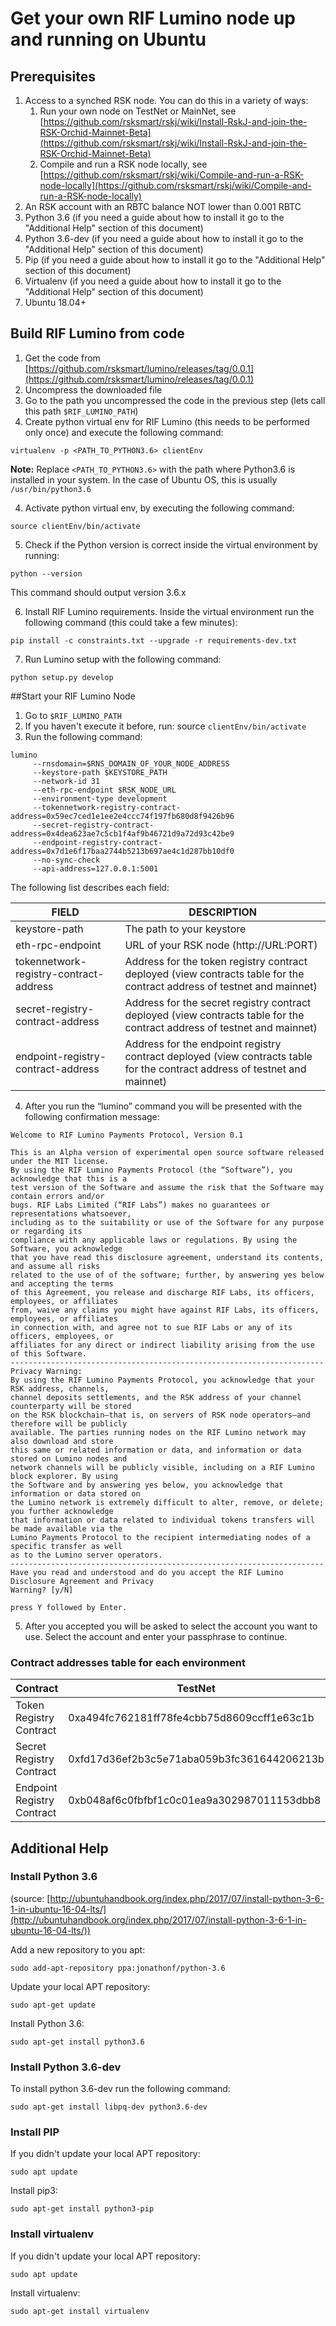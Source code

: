 # Get your own RIF Lumino node up and running on Ubuntu

## Prerequisites

1. Access to a synched RSK node. You can do this in a variety of ways:
	1. Run your own node on TestNet or MainNet, see [https://github.com/rsksmart/rskj/wiki/Install-RskJ-and-join-the-RSK-Orchid-Mainnet-Beta](https://github.com/rsksmart/rskj/wiki/Install-RskJ-and-join-the-RSK-Orchid-Mainnet-Beta)
	2. Compile and run a RSK node locally, see [https://github.com/rsksmart/rskj/wiki/Compile-and-run-a-RSK-node-locally](https://github.com/rsksmart/rskj/wiki/Compile-and-run-a-RSK-node-locally)
2. An RSK account with an RBTC balance NOT lower than 0.001 RBTC
3. Python 3.6 (if you need a guide about how to install it go to the "Additional Help" section of this document)
4. Python 3.6-dev (if you need a guide about how to install it go to the "Additional Help" section of this document)
4. Pip (if you need a guide about how to install it go to the "Additional Help" section of this document)
5. Virtualenv (if you need a guide about how to install it go to the "Additional Help" section of this document)
6. Ubuntu 18.04+

## Build RIF Lumino from code

1. Get the code from [https://github.com/rsksmart/lumino/releases/tag/0.0.1](https://github.com/rsksmart/lumino/releases/tag/0.0.1)
2. Uncompress the downloaded file
2. Go to the path you uncompressed the code in the previous step (lets call this path `$RIF_LUMINO_PATH`)
3. Create python virtual env for RIF Lumino (this needs to be performed only once) and execute the following command:

```
virtualenv -p <PATH_TO_PYTHON3.6> clientEnv
```

**Note:**
Replace `<PATH_TO_PYTHON3.6>` with the path where Python3.6 is installed in your system. In the case of Ubuntu OS, this is usually `/usr/bin/python3.6`

4. Activate python virtual env, by executing the following command:

```
source clientEnv/bin/activate
```

5. Check if the Python version is correct inside the virtual environment by running:

```
python --version
```

This command should output version 3.6.x

6. Install RIF Lumino requirements. Inside the virtual environment run the following command (this could take a few minutes):

```
pip install -c constraints.txt --upgrade -r requirements-dev.txt
```

7. Run Lumino setup with the following command:

```
python setup.py develop
```

##Start your RIF Lumino Node

1. Go to `$RIF_LUMINO_PATH`
2. If you haven't execute it before, run: source ``clientEnv/bin/activate``
3. Run the following command:

```
lumino
	 --rnsdomain=$RNS_DOMAIN_OF_YOUR_NODE_ADDRESS
	 --keystore-path $KEYSTORE_PATH
	 --network-id 31
	 --eth-rpc-endpoint $RSK_NODE_URL
	 --environment-type development
	 --tokennetwork-registry-contract-address=0x59ec7ced1e1ee2e4ccc74f197fb680d8f9426b96
	 --secret-registry-contract-address=0x4dea623ae7c5cb1f4af9b46721d9a72d93c42be9
	 --endpoint-registry-contract-address=0x7d1e6f17baa2744b5213b697ae4c1d287bb10df0
	 --no-sync-check
	 --api-address=127.0.0.1:5001

```

The following list describes each field:

| FIELD                                  | DESCRIPTION                                                                                                                |
|----------------------------------------|----------------------------------------------------------------------------------------------------------------------------|
| keystore-path                          | The path to your keystore                                                                                                  |
| eth-rpc-endpoint                       | URL of your RSK node (http://URL:PORT)                                                                                     |
| tokennetwork-registry-contract-address | Address for the token registry contract deployed (view contracts table for the contract address of testnet and mainnet)    |
| secret-registry-contract-address       | Address for the secret registry contract deployed (view contracts table for the contract address of testnet and mainnet)   |
| endpoint-registry-contract-address     | Address for the endpoint registry contract deployed (view contracts table for the contract address of testnet and mainnet) |


4. After you run the “lumino” command you will be presented with the following confirmation message:

```
Welcome to RIF Lumino Payments Protocol, Version 0.1

This is an Alpha version of experimental open source software released under the MIT license.
By using the RIF Lumino Payments Protocol (the “Software”), you acknowledge that this is a 
test version of the Software and assume the risk that the Software may contain errors and/or 
bugs. RIF Labs Limited (“RIF Labs”) makes no guarantees or representations whatsoever, 
including as to the suitability or use of the Software for any purpose or regarding its 
compliance with any applicable laws or regulations. By using the Software, you acknowledge 
that you have read this disclosure agreement, understand its contents, and assume all risks 
related to the use of of the software; further, by answering yes below and accepting the terms 
of this Agreement, you release and discharge RIF Labs, its officers, employees, or affiliates 
from, waive any claims you might have against RIF Labs, its officers, employees, or affiliates 
in connection with, and agree not to sue RIF Labs or any of its officers, employees, or 
affiliates for any direct or indirect liability arising from the use of this Software. 
----------------------------------------------------------------------
Privacy Warning:
By using the RIF Lumino Payments Protocol, you acknowledge that your RSK address, channels, 
channel deposits settlements, and the RSK address of your channel counterparty will be stored 
on the RSK blockchain—that is, on servers of RSK node operators—and therefore will be publicly 
available. The parties running nodes on the RIF Lumino network may also download and store 
this same or related information or data, and information or data stored on Lumino nodes and 
network channels will be publicly visible, including on a RIF Lumino block explorer. By using 
the Software and by answering yes below, you acknowledge that information or data stored on 
the Lumino network is extremely difficult to alter, remove, or delete; you further acknowledge 
that information or data related to individual tokens transfers will be made available via the 
Lumino Payments Protocol to the recipient intermediating nodes of a specific transfer as well 
as to the Lumino server operators. 
----------------------------------------------------------------------
Have you read and understood and do you accept the RIF Lumino Disclosure Agreement and Privacy 
Warning? [y/N]

press Y followed by Enter.

```

5. After you accepted you will be asked to select the account you want to use. Select the account and enter your passphrase to continue.


### Contract addresses table for each environment

| Contract                                | TestNet                                    | MainNet                                    |
|-----------------------------------------|--------------------------------------------|--------------------------------------------|
| Token Registry Contract | 0xa494fc762181ff78fe4cbb75d8609ccff1e63c1b | 0x59ec7ced1e1ee2e4ccc74f197fb680d8f9426b96 |
| Secret Registry Contract       | 0xfd17d36ef2b3c5e71aba059b3fc361644206213b | 0x4dea623ae7c5cb1f4af9b46721d9a72d93c42be9 |
| Endpoint Registry Contract     | 0xb048af6c0fbfbf1c0c01ea9a302987011153dbb8 | 0x7d1e6f17baa2744b5213b697ae4c1d287bb10df0 |

## Additional Help

### Install Python 3.6

(source: [http://ubuntuhandbook.org/index.php/2017/07/install-python-3-6-1-in-ubuntu-16-04-lts/](http://ubuntuhandbook.org/index.php/2017/07/install-python-3-6-1-in-ubuntu-16-04-lts/))

Add a new repository to you apt:

```
sudo add-apt-repository ppa:jonathonf/python-3.6
```

Update your local APT repository:

```
sudo apt-get update
```

Install Python 3.6:

```
sudo apt-get install python3.6
```

### Install Python 3.6-dev

To install python 3.6-dev run the following command:

```
sudo apt-get install libpq-dev python3.6-dev
```

### Install PIP


If you didn't update your local APT repository:

```
sudo apt update
```

Install pip3:

```
sudo apt-get install python3-pip
```

### Install virtualenv

If you didn't update your local APT repository:

```
sudo apt update
```

Install virtualenv:

```
sudo apt-get install virtualenv
```

